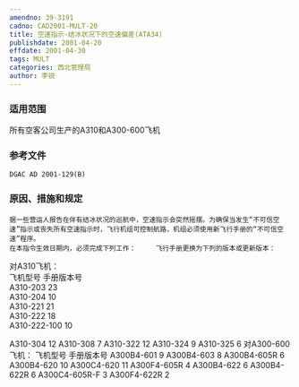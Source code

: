 ```yaml
---
amendno: 39-3191
cadno: CAD2001-MULT-20
title: 空速指示-结冰状况下的空速偏差(ATA34)
publishdate: 2001-04-20
effdate: 2001-04-30
tags: MULT
categories: 西北管理局
author: 李锐
---
```


### 适用范围 
所有空客公司生产的A310和A300-600飞机

<!--more-->
### 参考文件
    DGAC AD 2001-129(B) 

### 原因、措施和规定 
    据一些营运人报告在伴有结冰状况的巡航中，空速指示会突然摇摆。为确保当发生“不可信空速”指示或丧失所有空速指示时，飞行机组可控制航路，机组必须使用新飞行手册的“不可信空速”程序。 
    在本指令生效日期内，必须完成下列工作：     飞行手册更换为下列的版本或更新版本： 
对A310飞机：  
飞机型号                手册版本号  
A310-203  23  
A310-204  10  
A310-221  21  
A310-222  18  
A310-222-100  10  

       
A310-304 12 A310-308 7 A310-322 12 A310-324 9 A310-325 6 
  对A300-600飞机： 飞机型号 手册版本号 A300B4-601 9 A300B4-603 8 A300B4-605R 6 A300B4-620 10 A300C4-620 11 A300F4-605R 4 A300B4-622 6 A300B4-622R 6 A300C4-605R-F 3 A300F4-622R 2
